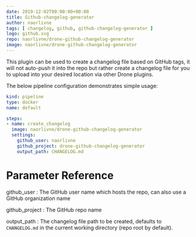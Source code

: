 ```yaml
---
date: 2019-12-02T00:00:00+00:00
title: Github-changelog-generator
author: naorlivne
tags: [ changelog, github, github-changelog-generator ]
logo: github.svg
repo: naorlivne/drone-github-changelog-generator
image: naorlivne/drone-github-changelog-generator
---
```


This plugin can be used to create a changelog file based on GitHub tags, it will not auto-push it into the repo but rather create a changelog file for you to upload into your desired location via other Drone plugins.

The below pipeline configuration demonstrates simple usage:

```yaml
kind: pipeline
type: docker
name: default

steps:
- name: create_changelog
  image: naorlivne/drone-github-changelog-generator
  settings:
    github_user: naorlivne
    github_project: drone-github-changelog-generator
    output_path: CHANGELOG.md
```

# Parameter Reference

github_user
: The GitHub user name which hosts the repo, can also use a GitHub organization name

github_project
: The GitHub repo name

output_path
: The changelog file path to be created, defaults to `CHANGELOG.md` in the current working directory (repo root by default).
